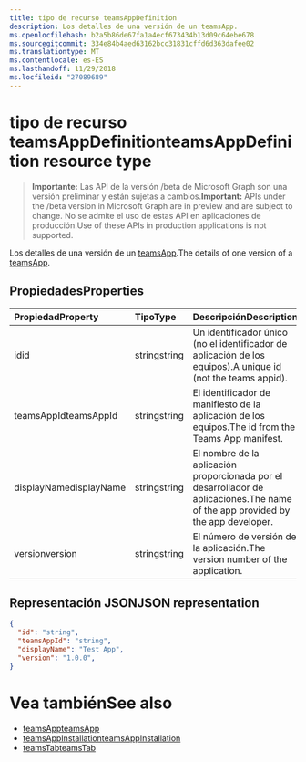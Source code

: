 ```yaml
---
title: tipo de recurso teamsAppDefinition
description: Los detalles de una versión de un teamsApp.
ms.openlocfilehash: b2a5b86de67fa1a4ecf673434b13d09c64ebe678
ms.sourcegitcommit: 334e84b4aed63162bcc31831cffd6d363dafee02
ms.translationtype: MT
ms.contentlocale: es-ES
ms.lasthandoff: 11/29/2018
ms.locfileid: "27089689"
---
```

# <a name="teamsappdefinition-resource-type"></a><span data-ttu-id="75ce5-103">tipo de recurso teamsAppDefinition</span><span class="sxs-lookup"><span data-stu-id="75ce5-103">teamsAppDefinition resource type</span></span>

> <span data-ttu-id="75ce5-104">**Importante:** Las API de la versión /beta de Microsoft Graph son una versión preliminar y están sujetas a cambios.</span><span class="sxs-lookup"><span data-stu-id="75ce5-104">**Important:** APIs under the /beta version in Microsoft Graph are in preview and are subject to change.</span></span> <span data-ttu-id="75ce5-105">No se admite el uso de estas API en aplicaciones de producción.</span><span class="sxs-lookup"><span data-stu-id="75ce5-105">Use of these APIs in production applications is not supported.</span></span>

<span data-ttu-id="75ce5-106">Los detalles de una versión de un [teamsApp](teamsapp.md).</span><span class="sxs-lookup"><span data-stu-id="75ce5-106">The details of one version of a [teamsApp](teamsapp.md).</span></span>

## <a name="properties"></a><span data-ttu-id="75ce5-107">Propiedades</span><span class="sxs-lookup"><span data-stu-id="75ce5-107">Properties</span></span>

| <span data-ttu-id="75ce5-108">Propiedad</span><span class="sxs-lookup"><span data-stu-id="75ce5-108">Property</span></span>            | <span data-ttu-id="75ce5-109">Tipo</span><span class="sxs-lookup"><span data-stu-id="75ce5-109">Type</span></span>     | <span data-ttu-id="75ce5-110">Descripción</span><span class="sxs-lookup"><span data-stu-id="75ce5-110">Description</span></span> |
|:------------------- |:-------- |:----------- |
| <span data-ttu-id="75ce5-111">id</span><span class="sxs-lookup"><span data-stu-id="75ce5-111">id</span></span>                  | <span data-ttu-id="75ce5-112">string</span><span class="sxs-lookup"><span data-stu-id="75ce5-112">string</span></span>   | <span data-ttu-id="75ce5-113">Un identificador único (no el identificador de aplicación de los equipos).</span><span class="sxs-lookup"><span data-stu-id="75ce5-113">A unique id (not the teams appid).</span></span> |
| <span data-ttu-id="75ce5-114">teamsAppId</span><span class="sxs-lookup"><span data-stu-id="75ce5-114">teamsAppId</span></span>          | <span data-ttu-id="75ce5-115">string</span><span class="sxs-lookup"><span data-stu-id="75ce5-115">string</span></span>   | <span data-ttu-id="75ce5-116">El identificador de manifiesto de la aplicación de los equipos.</span><span class="sxs-lookup"><span data-stu-id="75ce5-116">The id from the Teams App manifest.</span></span> |
| <span data-ttu-id="75ce5-117">displayName</span><span class="sxs-lookup"><span data-stu-id="75ce5-117">displayName</span></span>         | <span data-ttu-id="75ce5-118">string</span><span class="sxs-lookup"><span data-stu-id="75ce5-118">string</span></span>   | <span data-ttu-id="75ce5-119">El nombre de la aplicación proporcionada por el desarrollador de aplicaciones.</span><span class="sxs-lookup"><span data-stu-id="75ce5-119">The name of the app provided by the app developer.</span></span> |
| <span data-ttu-id="75ce5-120">version</span><span class="sxs-lookup"><span data-stu-id="75ce5-120">version</span></span>             | <span data-ttu-id="75ce5-121">string</span><span class="sxs-lookup"><span data-stu-id="75ce5-121">string</span></span>   | <span data-ttu-id="75ce5-122">El número de versión de la aplicación.</span><span class="sxs-lookup"><span data-stu-id="75ce5-122">The version number of the application.</span></span> |

## <a name="json-representation"></a><span data-ttu-id="75ce5-123">Representación JSON</span><span class="sxs-lookup"><span data-stu-id="75ce5-123">JSON representation</span></span>

<!-- {
  "blockType": "resource",
  "@odata.type": "microsoft.graph.teamsAppDefinition",
  "baseType": "microsoft.graph.entity"
}-->

```json
{
  "id": "string",
  "teamsAppId": "string",
  "displayName": "Test App",
  "version": "1.0.0",
}
```

# <a name="see-also"></a><span data-ttu-id="75ce5-124">Vea también</span><span class="sxs-lookup"><span data-stu-id="75ce5-124">See also</span></span>

- [<span data-ttu-id="75ce5-125">teamsApp</span><span class="sxs-lookup"><span data-stu-id="75ce5-125">teamsApp</span></span>](teamsapp.md)
- [<span data-ttu-id="75ce5-126">teamsAppInstallation</span><span class="sxs-lookup"><span data-stu-id="75ce5-126">teamsAppInstallation</span></span>](teamsappinstallation.md)
- [<span data-ttu-id="75ce5-127">teamsTab</span><span class="sxs-lookup"><span data-stu-id="75ce5-127">teamsTab</span></span>](../resources/teamstab.md)

<!-- uuid: 8fcb5dbc-d5aa-4681-8e31-b001d5168d79
2015-10-25 14:57:30 UTC -->
<!-- {
  "type": "#page.annotation",
  "description": "teamsApp resource",
  "keywords": "",
  "section": "documentation",
  "tocPath": ""
}-->

